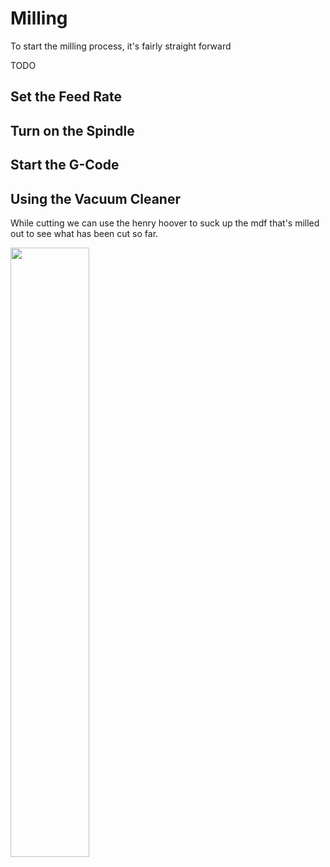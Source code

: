 # Milling

To start the milling process, it's fairly straight forward

TODO

## Set the Feed Rate

## Turn on the Spindle

## Start the G-Code


## Using the Vacuum Cleaner

While cutting we can use the henry hoover to suck up the mdf that's milled out to see what has been cut so far.

<a href="../../images/CNC/Milling/Hoover1.jpg"><img src="../../images/CNC/Milling/Hoover1.jpg" height="50%" width="50%" ></a> <br>
